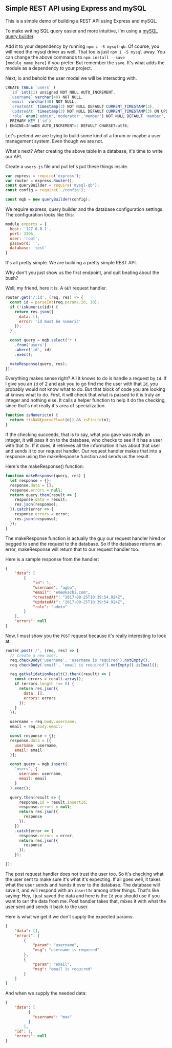 ## Simple REST API using Express and mySQL

This is a simple demo of building a REST API using Express and mySQL.

To make writing SQL query easier and more intuitive, I'm using a [mySQL query builder](https://github.com/niklucky/mysql-query-builder).

Add it to your dependency by running `npm i -S mysql-qb`.
Of course, you will need the mysql driver as well. That too is just `npm i -S mysql` away.
You can change the above commands to `npm install --save [module_name_here]` if you prefer. But remember the `save`.
It's what adds the module as a dependency to your project.

Next, lo and behold the user model we will be interacting with.

```javascript
CREATE TABLE `users` (
  `id` int(11) unsigned NOT NULL AUTO_INCREMENT,
  `username` varchar(40) NOT NULL,
  `email` varchar(40) NOT NULL,
  `createdAt` timestamp(3) NOT NULL DEFAULT CURRENT_TIMESTAMP(3),
  `updatedAt` timestamp(3) NOT NULL DEFAULT CURRENT_TIMESTAMP(3) ON UPDATE CURRENT_TIMESTAMP(3),
  `role` enum('admin','moderator','member') NOT NULL DEFAULT 'member',
  PRIMARY KEY (`id`)
) ENGINE=InnoDB AUTO_INCREMENT=2 DEFAULT CHARSET=utf8;

```

Let's pretend we are trying to build some kind of a forum or maybe a user management system. Even though we are not.

What's next? After creating the above table in a database, it's time to write our API.

Create a `users.js` file and put let's put these things inside.

```javascript
var express = require('express');
var router = express.Router();
const queryBuilder = require('mysql-qb');
const config = require('./config');

const mqb = new queryBuilder(config);
``` 
We require express, query builder and the database configuration settings.
The configuration looks like this:

```javascript
module.exports = {
  host: '127.0.0.1',
  port: 3306,
  user: 'root',
  password: '',
  database: 'test'
}
```
It's all pretty simple. We are building a pretty simple REST API.

Why don't you just show us the first endpoint, and quit beating about the bush?

Well, my friend, here it is. A `GET` request handler.

```javascript
router.get('/:id', (req, res) => {
  const id = parseInt(req.params.id, 10);
  if (!isNumeric(id)) {
    return res.json({
      data: [],
      error: 'id must be numeric'
    });
  }

  const query = mqb.select('*')
    .from('users')
    .where('id', id)
    .exec();

  makeResponse(query, res);
});
```
Everything makes sense right? All it knows to do is handle a request by  `Id`. 
If I give you an `Id` of 2 and ask you to go find me the user with that `Id`, you probably 
would not know what to do. But that block of code you are looking at knows what to do.
First, it will check that what is passed to it is truly an integer and nothing else.
It calls a helper function to help it do the checking, since that's not really it's area
of specialization.

```javascript
function isNumeric(n) {
  return !isNaN(parseFloat(n)) && isFinite(n);
}
```
If the checking succeeds, that is to say, what you gave was really an integer, it will pass it on to 
the database, who checks to see if it has a user with that `Id`. If it does, it retrieves all the
information it has about that user and sends it to our request handler. Our request handler makes that
into a response using the makeResponse function and sends us the result.

Here's the makeResponse() function:

```javascript
function makeResponse(query, res) {
  let response = {};
  response.data = [];
  response.errors = null;
  return query.then(result => {
    response.data = result;
    res.json(response);
  }).catch(error => {
    response.errors = error;
    res.json(response);
  });
}
```
The makeResponse function is actually the guy our request handler hired or begged to send the request to the
database. So if the database returns an error, makeResponse will return that to our request handler too.

Here is a sample response from the handler:

```json
{
    "data": [
        {
            "id": 1,
            "username": "agbo",
            "email": "eme@kachi.com",
            "createdAt": "2017-08-25T10:39:54.924Z",
            "updatedAt": "2017-08-25T10:39:54.924Z",
            "role": "admin"
        }
    ],
    "errors": null
}
```


Now, I must show you the `POST` request because it's really interesting to look at:

```javascript
router.post('/', (req, res) => {
  // create a new user.
  req.checkBody('username', 'username is required').notEmpty();
  req.checkBody('email', 'email is required').notEmpty().isEmail();

  req.getValidationResult().then((result) => {
    const errors = result.array();
    if (errors.length !== 0) {
      return res.json({
        data: [],
        errors: errors
      });
    }
  });

  username = req.body.username;
  email = req.body.email;

  const response = {};
  response.data = [{
    username: username,
    email: email
  }];

  const query = mqb.insert(
    'users', {
      username: username,
      email: email
    }
  ).exec();

  query.then(result => {
      response.id = result.insertId;
      response.errors = null;
      return res.json({
        response
      });
    })
    .catch(error => {
      response.errors = error;
      return res.json({
        response
      });
    });

});
```
The post request handler does not trust the user too. So it's checking what the user sent to make sure it's
what it's expecting. If all goes well, it takes what the user sends and hands it over to the database.
The database will save it, and will respond with an `insertId` among other things. That's like saying: Hey, I just
saved the data and here is the `Id` you should use if you want to `GET` the data from me.
Post handler takes that, mixes it with what the user sent and sends it back to the user.

Here is what we get if we don't supply the expected params:

```json
{
    "data": [],
    "errors": [
        {
            "param": "username",
            "msg": "username is required"
        },
        {
            "param": "email",
            "msg": "email is required"
        }
    ]
}
```

And when we supply the needed data:

```json
{
    "data": [
          {
            "username": "max"
          }
        ],
    "id": 1,
    "errors": null
}
```


